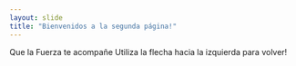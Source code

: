 ```yaml
---
layout: slide
title: "Bienvenidos a la segunda página!"
---
```

Que la Fuerza te acompañe
Utiliza la flecha hacia la izquierda para volver!
